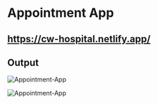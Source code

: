 # Appointment App

## https://cw-hospital.netlify.app/

## Output
<img src="" alt="Appointment-App">

![Appointment-App]()